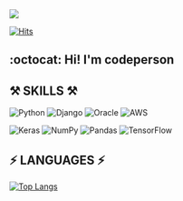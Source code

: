 <img src="https://user-images.githubusercontent.com/84794219/157275056-1fe12dda-4b1e-4354-affa-2ea46041d72f.gif">
 
[![Hits](https://hits.seeyoufarm.com/api/count/incr/badge.svg?url=https%3A%2F%2Fgithub.com%2Fgjbae1212%2Fhit-counter&count_bg=%23BCC1C3&title_bg=%2376D5E6&icon=&icon_color=%23E7E7E7&title=hits&edge_flat=false)](https://hits.seeyoufarm.com)

## :octocat: Hi! I'm codeperson 


## ⚒️ SKILLS ⚒️


![Python](https://img.shields.io/badge/python-3670A0?style=for-the-badge&logo=python&logoColor=ffdd54) ![Django](https://img.shields.io/badge/django-%23092E20.svg?style=for-the-badge&logo=django&logoColor=white) ![Oracle](https://img.shields.io/badge/Oracle-F80000?style=for-the-badge&logo=oracle&logoColor=white) ![AWS](https://img.shields.io/badge/AWS-%23FF9900.svg?style=for-the-badge&logo=amazon-aws&logoColor=white)

![Keras](https://img.shields.io/badge/Keras-%23D00000.svg?style=for-the-badge&logo=Keras&logoColor=white) ![NumPy](https://img.shields.io/badge/numpy-%23013243.svg?style=for-the-badge&logo=numpy&logoColor=white) ![Pandas](https://img.shields.io/badge/pandas-%23150458.svg?style=for-the-badge&logo=pandas&logoColor=white) ![TensorFlow](https://img.shields.io/badge/TensorFlow-%23FF6F00.svg?style=for-the-badge&logo=TensorFlow&logoColor=white)

 ## ⚡️ LANGUAGES ⚡️

 
 [![Top Langs](https://github-readme-stats.vercel.app/api/top-langs/?username=codepers0n&layout=compact)](https://github.com/anuraghazra/github-readme-stats)

